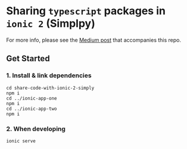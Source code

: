 # Sharing `typescript` packages in `ionic 2` (Simplpy)

For more info, please see the [Medium post](https://medium.com/@blewpri/sharing-code-in-angular2-ionic2-apps-simply-without-npm-5203048ec1e1) that accompanies this repo.

## Get Started

### 1. Install & link dependencies

```
cd share-code-with-ionic-2-simply
npm i
cd ../ionic-app-one
npm i
cd ../ionic-app-two
npm i
```

### 2. When developing

```
ionic serve
```
